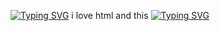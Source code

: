 [![Typing SVG](https://readme-typing-svg.demolab.com?font=Fira+Code&pause=1000&width=435&lines=hi+im+blazebrown87221+like+html)](https://git.io/typing-svg)
i love html and this
[![Typing SVG](https://three-js-particle-earth.vercel.app/)]()
